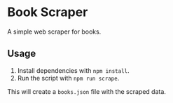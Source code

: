 # Book Scraper

A simple web scraper for books.

## Usage

1. Install dependencies with `npm install`.
2. Run the script with `npm run scrape`.

This will create a `books.json` file with the scraped data.
